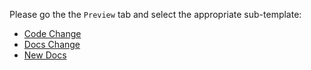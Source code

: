 Please go the the `Preview` tab and select the appropriate sub-template:

* [Code Change](?expand=1&template=dev_pr_template.md)
* [Docs Change](?expand=1&template=docs_pr_change_template.md)
* [New Docs](?expand=1&template=docs_new_pr_template.md)
